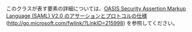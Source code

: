 このクラスが表す要素の詳細については、[OASIS Security Assertion Markup Language (SAML) V2.0 のアサーションとプロトコルの仕様](http://go.microsoft.com/fwlink/?LinkID=215998) (http://go.microsoft.com/fwlink/?LinkID=215998) を参照してください。